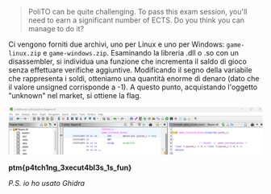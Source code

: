 > PoliTO can be quite challenging. To pass this exam session, you'll need to earn a significant number of ECTS. Do you think you can manage to do it?

Ci vengono forniti due archivi, uno per Linux e uno per Windows: `game-linux.zip` e `game-windows.zip`.
Esaminando la libreria .dll o .so con un disassembler, si individua una funzione che incrementa il saldo di gioco senza effettuare verifiche aggiuntive.
Modificando il segno della variabile che rappresenta i soldi, otteniamo una quantità enorme di denaro (dato che il valore unsigned corrisponde a -1). A questo punto, acquistando l'oggetto "unknown" nel market, si ottiene la flag.

![Ghidra](../../Assets/PolitoPay2Win_1.png)

**ptm{p4tch1ng_3xecut4bl3s_1s_fun}**

*P.S. io ho usato Ghidra*